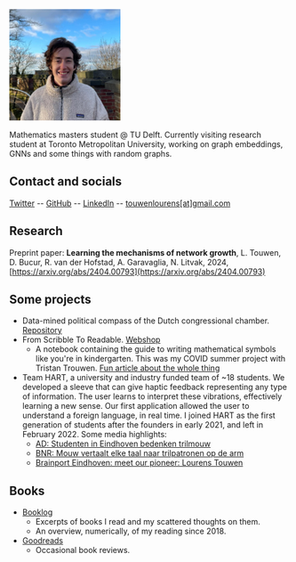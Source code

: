 <img src="img/pf.jpg" alt="pf" width="200"/>

Mathematics masters student @ TU Delft. Currently visiting research student at Toronto Metropolitan University, working on graph embeddings, GNNs and some things with random graphs. 

## Contact and socials
[Twitter](https://twitter.com/LourensTouwen)
-- [GitHub](https://github.com/LourensT/)
-- [LinkedIn](https://www.linkedin.com/in/touwenlourens/)
-- [touwenlourens[at]gmail.com](mailto:touwenlourens[at]gmail.com)

## Research
Preprint paper: **Learning the mechanisms of network growth**, L. Touwen, D. Bucur, R. van der Hofstad, A. Garavaglia, N. Litvak, 2024,  [https://arxiv.org/abs/2404.00793](https://arxiv.org/abs/2404.00793)


## Some projects 
* Data-mined political compass of the Dutch congressional chamber. [Repository](https://github.com/LourensT/tweede-kamer-politiek-kompas)
* From Scribble To Readable. [Webshop](https://www.fromscribbletoreadable.com)
    * A notebook containing the guide to writing mathematical symbols like you're in kindergarten. This was my COVID summer project with Tristan Trouwen. [Fun article about the whole thing](https://www.cursor.tue.nl/nieuws/2020/juli/week-2/studenten-proberen-onleesbare-handschriften-uit-te-bannen-met-boekje/)
* Team HART, a university and industry funded team of ~18 students. We developed a sleeve that can give haptic feedback representing any type of information. The user learns to interpret these vibrations, effectively learning a new sense. Our first application allowed the user to understand a foreign language, in real time. I joined HART as the first generation of students after the founders in early 2021, and left in February 2022. Some media highlights:
    * [AD: Studenten in Eindhoven bedenken trilmouw](https://www.ad.nl/wetenschap/studenten-in-eindhoven-bedenken-trilmouw-waarmee-je-taal-kunt-voelen~a6288823/?referrer=https%3A%2F%2Flourenstouwen.brick.do%2F)
    * [BNR: Mouw vertaalt elke taal naar trilpatronen op de arm](https://www.bnr.nl/podcast/wetenschap-vandaag/10459984/mouw-vertaalt-elke-taal-naar-trilpatronen-op-de-arm?utm_medium=EchoBox&utm_campaign=EchoBoxSocial&utm_source=Twitter#Echobox=1637768203)
    * [Brainport Eindhoven: meet our pioneer: Lourens Touwen](https://brainporteindhoven.com/en/learn-and-work/study/meet-our-pioneer-lourens-touwen)

## Books
* [Booklog](https://booklog.brick.do)
    * Excerpts of books I read and my scattered thoughts on them.
    * An overview, numerically, of my reading since 2018.
* [Goodreads](https://www.goodreads.com/lourenst)
    * Occasional book reviews.